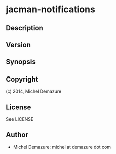 # jacman-notifications

## Description

## Version

## Synopsis

## Copyright
  (c) 2014, Michel Demazure

## License
  See LICENSE

## Author
* Michel Demazure: michel at demazure dot com

